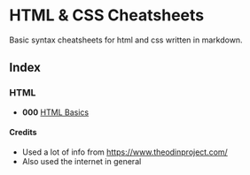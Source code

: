 # HTML & CSS Cheatsheets
Basic syntax cheatsheets for html and css written in markdown.

## Index

### HTML

- **000**  [HTML Basics](html_basic.md)


#### Credits

- Used a lot of info from https://www.theodinproject.com/
- Also used the internet in general
